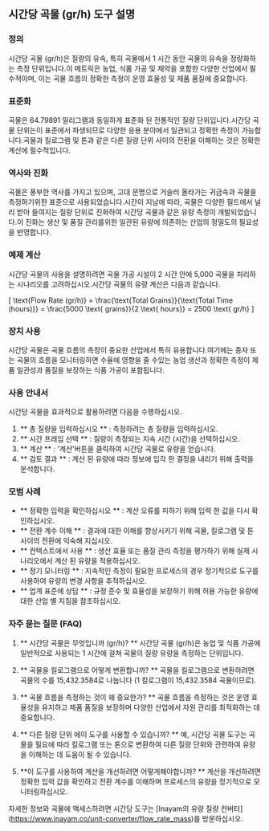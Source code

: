 ## 시간당 곡물 (gr/h) 도구 설명

### 정의
시간당 곡물 (gr/h)은 질량의 유속, 특히 곡물에서 1 시간 동안 곡물의 유속을 정량화하는 측정 단위입니다.이 메트릭은 농업, 식품 가공 및 제약을 포함한 다양한 산업에서 필수적이며, 이는 곡물 흐름의 정확한 측정이 운영 효율성 및 제품 품질에 중요합니다.

### 표준화
곡물은 64.79891 밀리그램과 동일하게 표준화 된 전통적인 질량 단위입니다.시간당 곡물 단위는이 표준에서 파생되므로 다양한 응용 분야에서 일관되고 정확한 측정이 가능합니다.곡물과 킬로그램 및 톤과 같은 다른 질량 단위 사이의 전환을 이해하는 것은 정확한 계산에 필수적입니다.

### 역사와 진화
곡물은 풍부한 역사를 가지고 있으며, 고대 문명으로 거슬러 올라가는 귀금속과 곡물을 측정하기위한 표준으로 사용되었습니다.시간이 지남에 따라, 곡물은 다양한 필드에서 널리 받아 들여지는 질량 단위로 진화하여 시간당 곡물과 같은 유량 측정이 개발되었습니다.이 진화는 생산 및 품질 관리를위한 일관된 유량에 의존하는 산업의 정밀도의 필요성을 반영합니다.

### 예제 계산
시간당 곡물의 사용을 설명하려면 곡물 가공 시설이 2 시간 안에 5,000 곡물을 처리하는 시나리오를 고려하십시오.시간당 곡물의 유량 계산은 다음과 같습니다.

\[ \text{Flow Rate (gr/h)} = \frac{\text{Total Grains}}{\text{Total Time (hours)}} = \frac{5000 \text{ grains}}{2 \text{ hours}} = 2500 \text{ gr/h} \]

### 장치 사용
시간당 곡물은 곡물 흐름의 측정이 중요한 산업에서 특히 유용합니다.여기에는 종자 또는 곡물의 흐름을 모니터링하면 수율에 영향을 줄 수있는 농업 생산과 정확한 측정이 제품 일관성과 품질을 보장하는 식품 가공이 포함됩니다.

### 사용 안내서
시간당 곡물을 효과적으로 활용하려면 다음을 수행하십시오.
1. ** 총 질량을 입력하십시오 ** : 측정하려는 총 질량을 입력하십시오.
2. ** 시간 프레임 선택 ** : 질량이 측정되는 지속 시간 (시간)을 선택하십시오.
3. ** 계산 ** : '계산'버튼을 클릭하여 시간당 곡물로 유량을 얻습니다.
4. ** 검토 결과 ** : 계산 된 유량에 따라 정보에 입각 한 결정을 내리기 위해 출력을 분석합니다.

### 모범 사례
- ** 정확한 입력을 확인하십시오 ** : 계산 오류를 피하기 위해 입력 한 값을 다시 확인하십시오.
- ** 전환 계수 이해 ** : 결과에 대한 이해를 향상시키기 위해 곡물, 킬로그램 및 톤 사이의 전환에 익숙해 지십시오.
- ** 컨텍스트에서 사용 ** : 생산 효율 또는 품질 관리 측정을 평가하기 위해 실제 시나리오에서 계산 된 유량을 적용하십시오.
- ** 정기 모니터링 ** : 지속적인 측정이 필요한 프로세스의 경우 정기적으로 도구를 사용하여 유량의 변경 사항을 추적하십시오.
- ** 업계 표준에 상담 ** : 규정 준수 및 효율성을 보장하기 위해 허용 가능한 유량에 대한 산업 별 지침을 참조하십시오.

### 자주 묻는 질문 (FAQ)

1. ** 시간당 곡물은 무엇입니까 (gr/h)? **
시간당 곡물 (gr/h)은 농업 및 식품 가공에 일반적으로 사용되는 1 시간에 걸쳐 곡물의 질량 유량을 측정하는 단위입니다.

2. ** 곡물을 킬로그램으로 어떻게 변환합니까? **
곡물을 킬로그램으로 변환하려면 곡물의 수를 15,432.3584로 나눕니다 (1 킬로그램이 15,432.3584 곡물이므로).

3. ** 곡물 흐름을 측정하는 것이 왜 중요한가? **
곡물 흐름을 측정하는 것은 운영 효율성을 유지하고 제품 품질을 보장하며 다양한 산업에서 자원 관리를 최적화하는 데 중요합니다.

4. ** 다른 질량 단위 에이 도구를 사용할 수 있습니까? **
예, 시간당 곡물 도구는 곡물을 필요에 따라 킬로그램 또는 톤으로 변환하여 다른 질량 단위와 관련하여 유량을 이해하는 데 도움이 될 수 있습니다.

5. **이 도구를 사용하여 계산을 개선하려면 어떻게해야합니까? **
계산을 개선하려면 정확한 입력 값을 확인하고 전환 계수를 이해하며 프로세스의 유량을 정기적으로 모니터링하십시오.

자세한 정보와 곡물에 액세스하려면 시간당 도구는 [Inayam의 유량 질량 컨버터] (https://www.inayam.co/unit-converter/flow_rate_mass)를 방문하십시오.